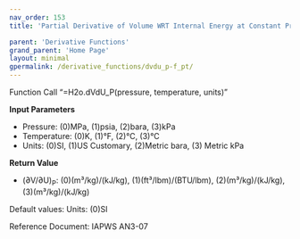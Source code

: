 ```yaml
---
nav_order: 153
title: 'Partial Derivative of Volume WRT Internal Energy at Constant Pressure f(P, T)'

parent: 'Derivative Functions'
grand_parent: 'Home Page'
layout: minimal
gpermalink: /derivative_functions/dvdu_p-f_pt/
---
```


Function Call “=H2o.dVdU\_P(pressure, temperature, units)”

**Input Parameters**

- Pressure: (0)MPa, (1)psia, (2)bara, (3)kPa
- Temperature: (0)K, (1)°F, (2)°C, (3)°C
- Units: (0)SI, (1)US Customary, (2)Metric bara, (3) Metric kPa

**Return Value**

- (∂V/∂U)<sub>P</sub>: (0)(m³/kg)/(kJ/kg), (1)(ft³/lbm)/(BTU/lbm), (2)(m³/kg)/(kJ/kg), (3)(m³/kg)/(kJ/kg)

Default values: Units: (0)SI

Reference Document: IAPWS AN3-07